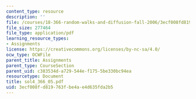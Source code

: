 ```yaml
---
content_type: resource
description: ''
file: /courses/18-366-random-walks-and-diffusion-fall-2006/3ecf008fd819763fbe4ae4d635fda2b5_sol4_366_05.pdf
file_size: 277464
file_type: application/pdf
learning_resource_types:
- Assignments
license: https://creativecommons.org/licenses/by-nc-sa/4.0/
ocw_type: OCWFile
parent_title: Assignments
parent_type: CourseSection
parent_uid: c383534d-a729-544e-f175-5be330bc94ea
resourcetype: Document
title: sol4_366_05.pdf
uid: 3ecf008f-d819-763f-be4a-e4d635fda2b5
---
```

